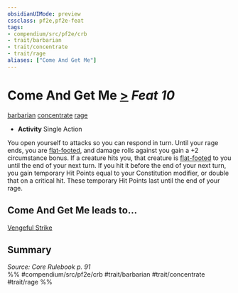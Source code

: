 ```yaml
---
obsidianUIMode: preview
cssclass: pf2e,pf2e-feat
tags:
- compendium/src/pf2e/crb
- trait/barbarian
- trait/concentrate
- trait/rage
aliases: ["Come And Get Me"]
---
```

# Come And Get Me  [>](/rules/core-rulebook/chapter-9-playing-the-game.md#Actions "Single Action") *Feat 10*  
[barbarian](/rules/traits/barbarian.md)  [concentrate](/rules/traits/concentrate.md)  [rage](/rules/traits/rage.md)  

- **Activity** Single Action

You open yourself to attacks so you can respond in turn. Until your rage ends, you are [flat-footed](/rules/conditions.md#Flat-footed), and damage rolls against you gain a +2 circumstance bonus. If a creature hits you, that creature is [flat-footed](/rules/conditions.md#Flat-footed) to you until the end of your next turn. If you hit it before the end of your next turn, you gain temporary Hit Points equal to your Constitution modifier, or double that on a critical hit. These temporary Hit Points last until the end of your rage.

## Come And Get Me leads to...

[Vengeful Strike](/compendium/feats/vengeful-strike.md)

## Summary

*Source: Core Rulebook p. 91*  
%% #compendium/src/pf2e/crb #trait/barbarian #trait/concentrate #trait/rage %%